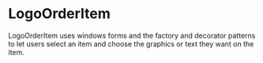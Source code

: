 
# LogoOrderItem

LogoOrderItem uses windows forms and the factory and decorator patterns to let users select an item and choose the graphics or text they want on the item.
